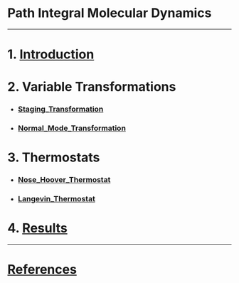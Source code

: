 # Path Integral Molecular Dynamics #

---


# 1. [Introduction](Introduction.md) #


# 2. Variable Transformations #

  * ### [Staging\_Transformation](Staging_Transformation.md) ###

  * ### [Normal\_Mode\_Transformation](Normal_Mode_Transformation.md) ###


# 3. Thermostats #

  * ### [Nose\_Hoover\_Thermostat](Nose_Hoover_Thermostat.md) ###

  * ### [Langevin\_Thermostat](Langevin_Thermostat.md) ###

# 4. [Results](Results.md) #


---

# [References](References.md) #